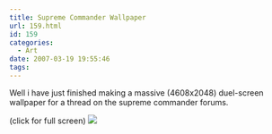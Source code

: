 ```yaml
---
title: Supreme Commander Wallpaper
url: 159.html
id: 159
categories:
  - Art
date: 2007-03-19 19:55:46
tags:
---
```


Well i have just finished making a massive <span class="postbody">(4608x2048) duel-screen wallpaper for a thread on the supreme commander forums.

(click for full screen)
[![](https://www.mikecann.co.uk/Images/Others/sc02-thumb.jpg)](https://www.mikecann.co.uk/Images/Others/sc02.jpg)

  </span>
